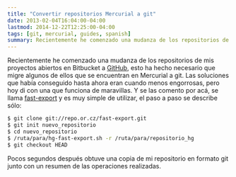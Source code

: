 ```yaml
---
title: "Convertir repositorios Mercurial a git"
date: 2013-02-04T16:04:00-04:00
lastmod: 2014-12-22T12:25:00-04:00
tags: [git, mercurial, guides, spanish]
summary: Recientemente he comenzado una mudanza de los repositorios de mis proyectos abiertos en Bitbucket a GitHub, esto ha hecho necesario que migre algunos de ellos que se encuentran en Mercurial a git.
---
```


Recientemente he comenzado una mudanza de los repositorios de mis
proyectos abiertos en Bitbucket a
[GitHub](https://github.com/atmantree), esto ha hecho necesario que
migre algunos de ellos que se encuentran en Mercurial a git. Las
soluciones que había conseguido hasta ahora eran cuando menos
engorrosas, pero hoy di con una que funciona de maravillas. Y se las
comento por acá, se llama
[fast-export](http://repo.or.cz/w/fast-export.git) y es muy simple de
utilizar, el paso a paso se describe sólo:

```bash 
$ git clone git://repo.or.cz/fast-export.git
$ git init nuevo_repositorio
$ cd nuevo_repositorio
$ /ruta/para/hg-fast-export.sh -r /ruta/para/repositorio_hg
$ git checkout HEAD
```

Pocos segundos después obtuve una copia de mi repositorio en formato git
junto con un resumen de las operaciones realizadas.

